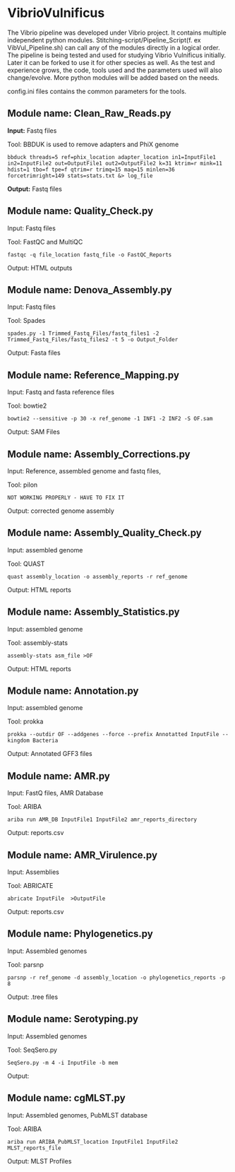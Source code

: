 # VibrioVulnificus
The Vibrio pipeline was developed under Vibrio project. It contains multiple independent python modules. Stitching-script/Pipeline_Script(f. ex VibVul_Pipeline.sh) can call any of the modules directly in a logical order. The pipeline is being tested and used for studying Vibrio Vulnificus initially. Later it can be forked to use it for other species as well. As the test and experience grows, the code, tools used and the parameters used will also change/evolve. More python modules will be added based on the needs.

config.ini files contains the common parameters for the tools.

## Module name: Clean_Raw_Reads.py
**Input:** Fastq files

Tool: BBDUK is used to remove adapters and PhiX genome
```
bbduck threads=5 ref=phix_location adapter_location in1=InputFile1 in2=InputFile2 out=OutputFile1 out2=OutputFile2 k=31 ktrim=r mink=11 hdist=1 tbo=f tpe=f qtrim=r trimq=15 maq=15 minlen=36 forcetrimright=149 stats=stats.txt &> log_file
```

**Output:** Fastq files

## Module name: Quality_Check.py
Input: Fastq files

Tool: FastQC and MultiQC
```
fastqc -q file_location fastq_file -o FastQC_Reports
```
Output: HTML outputs

## Module name: Denova_Assembly.py
Input: Fastq files

Tool: Spades
```
spades.py -1 Trimmed_Fastq_Files/fastq_files1 -2 Trimmed_Fastq_Files/fastq_files2 -t 5 -o Output_Folder
```
Output: Fasta files

## Module name: Reference_Mapping.py
Input: Fastq and fasta reference files

Tool: bowtie2
```
bowtie2 --sensitive -p 30 -x ref_genome -1 INF1 -2 INF2 -S OF.sam
```
Output: SAM Files

## Module name: Assembly_Corrections.py
Input: Reference, assembled genome and fastq files,

Tool: pilon
```
NOT WORKING PROPERLY - HAVE TO FIX IT
```

Output: corrected genome assembly

## Module name: Assembly_Quality_Check.py
Input: assembled genome

Tool: QUAST

```
quast assembly_location -o assembly_reports -r ref_genome
```
Output: HTML reports

## Module name: Assembly_Statistics.py
Input: assembled genome

Tool: assembly-stats
```
assembly-stats asm_file >OF
```
Output: HTML reports

## Module name: Annotation.py
Input: assembled genome

Tool: prokka
```
prokka --outdir OF --addgenes --force --prefix Annotatted InputFile --kingdom Bacteria
```
Output: Annotated GFF3 files

## Module name: AMR.py
Input: FastQ files, AMR Database

Tool: ARIBA
```
ariba run AMR_DB InputFile1 InputFile2 amr_reports_directory
```
Output: reports.csv

## Module name: AMR_Virulence.py
Input: Assemblies

Tool: ABRICATE
```
abricate InputFile  >OutputFile
```
Output: reports.csv

## Module name: Phylogenetics.py
Input: Assembled genomes

Tool: parsnp
```
parsnp -r ref_genome -d assembly_location -o phylogenetics_reports -p 8
```
Output: .tree files

## Module name: Serotyping.py
Input: Assembled genomes

Tool: SeqSero.py
```
SeqSero.py -m 4 -i InputFile -b mem
```
Output:

## Module name: cgMLST.py
Input: Assembled genomes, PubMLST database

Tool: ARIBA

```
ariba run ARIBA_PubMLST_location InputFile1 InputFile2 MLST_reports_file
````
Output: MLST Profiles
